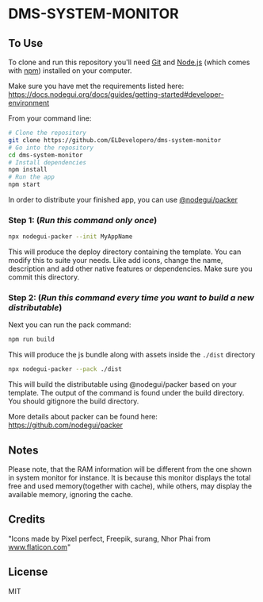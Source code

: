 # DMS-SYSTEM-MONITOR

## To Use

To clone and run this repository you'll need [Git](https://git-scm.com) and [Node.js](https://nodejs.org/en/download/) (which comes with [npm](http://npmjs.com)) installed on your computer.

Make sure you have met the requirements listed here: https://docs.nodegui.org/docs/guides/getting-started#developer-environment

From your command line:

```bash
# Clone the repository
git clone https://github.com/ELDevelopero/dms-system-monitor
# Go into the repository
cd dms-system-monitor
# Install dependencies
npm install
# Run the app
npm start
```

In order to distribute your finished app, you can use [@nodegui/packer](https://github.com/nodegui/packer)

### Step 1: (_**Run this command only once**_)

```sh
npx nodegui-packer --init MyAppName
```

This will produce the deploy directory containing the template. You can modify this to suite your needs. Like add icons, change the name, description and add other native features or dependencies. Make sure you commit this directory.

### Step 2: (_**Run this command every time you want to build a new distributable**_)

Next you can run the pack command:

```sh
npm run build
```

This will produce the js bundle along with assets inside the `./dist` directory

```sh
npx nodegui-packer --pack ./dist
```

This will build the distributable using @nodegui/packer based on your template. The output of the command is found under the build directory. You should gitignore the build directory.

More details about packer can be found here: https://github.com/nodegui/packer

## Notes

Please note, that the RAM information will be different from the one shown in system monitor for instance. It is because this monitor displays the total free and used memory(together with cache), while others, may display the available memory, ignoring the cache.

## Credits

"Icons made by Pixel perfect, Freepik, surang, Nhor Phai from www.flaticon.com"

## License

MIT
